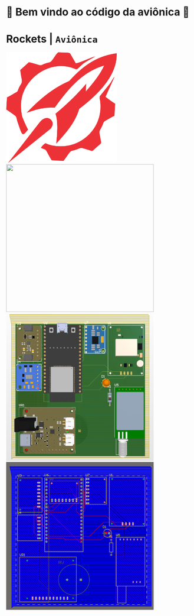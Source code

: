 # 🚀 **Bem vindo ao código da aviônica** 🚀
# Rockets  | `Aviônica`

<img src="/images/Rockets.png" height=300 width=300>


<img src="/images/esquemático.png" height=400 width=400>
<img src="/images/placa.png" height=400 width=400>
<img src="/images/placa2.png" height=400 width=400>



